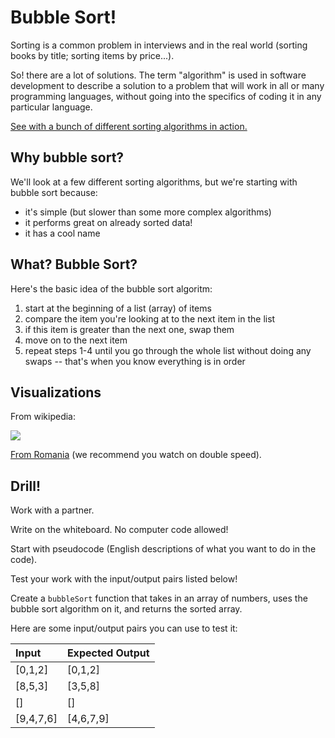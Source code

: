 # Bubble Sort!

Sorting is a common problem in interviews and in the real world (sorting books by title; sorting items by price...).

So! there are a lot of solutions. The term "algorithm" is used in software development to describe a solution to a problem that will work in all or many programming languages, without going into the specifics of coding it in any particular language. 

<a href="http://www.sorting-algorithms.com/" target="_blank">See with a bunch of different sorting algorithms in action.</a>

## Why bubble sort?  

We'll look at a few different sorting algorithms, but we're starting with bubble sort because:

 - it's simple (but slower than some more complex algorithms)
 - it performs great on already sorted data!
 - it has a cool name


## What? Bubble Sort?


Here's the basic idea of the bubble sort algoritm:
  1. start at the beginning of a list (array) of items
  2. compare the item you're looking at to the next item in the list
  3. if this item is greater than the next one, swap them
  4. move on to the next item
  5. repeat steps 1-4 until you go through the whole list without doing any swaps -- that's when you know everything is in order


## Visualizations

From wikipedia:

![](https://en.wikipedia.org/wiki/Bubble_sort#/media/File:Bubble-sort-example-300px.gif)   

<a href="https://www.youtube.com/watch?v=lyZQPjUT5B4&t=52" target="_blank">
From Romania</a> (we recommend you watch on double speed).

## Drill!

Work with a partner.

Write on the whiteboard. No computer code allowed!

Start with pseudocode (English descriptions of what you want to do in the code).

Test your work with the input/output pairs listed below!

Create a `bubbleSort` function that takes in an array of numbers, uses the bubble sort algorithm on it, and returns the sorted array.

Here are some input/output pairs you can use to test it:

| Input | Expected Output |
| :--- | :--- |
| [0,1,2] | [0,1,2] |
| [8,5,3] | [3,5,8] |
| []  | []  |
| [9,4,7,6] |  [4,6,7,9] |

